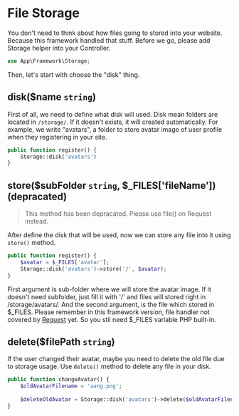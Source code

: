 # File Storage

You don't need to think about how files going to stored into your website. Because this framework handled that stuff. Before we go, please add Storage helper into your Controller.

```php
use App\Framework\Storage;
```

Then, let's start with choose the "disk" thing.

## disk($name `string`)

First of all, we need to define what disk will used. Disk mean folders are located in `/storage/`. If it doesn't exists, it will created automatically. For example, we write "avatars", a folder to store avatar image of user profile when they registering in your site.

```php
public function register() {
    Storage::disk('avatars')
}
```

## store($subFolder `string`, $_FILES['fileName']) (depracated)

> This method has been depracated. Please use file() on Request instead.

After define the disk that will be used, now we can store any file into it using `store()` method.

```php
public function register() {
    $avatar = $_FILES['avatar'];
    Storage::disk('avatars')->store('/', $avatar);
}
```

First argument is sub-folder where we will store the avatar image. If it doesn't need subfolder, just fill it with '/' and files will stored right in /storage/avatars/. And the second argument, is the file which stored in $_FILES. Please remember in this framework version, file handler not covered by [Request](Request.md) yet. So you stil need $_FILES variable PHP built-in.

## delete($filePath `string`)

If the user changed their avatar, maybe you need to delete the old file due to storage usage. Use `delete()` method to delete any file in your disk.

```php
public function changeAvatar() {
    $oldAvatarFilename = 'aang.png';
    
    $deleteOldAvatar = Storage::disk('avatars')->delete($oldAvatarFilename);
}
```
